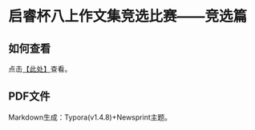 # 启睿杯八上作文集竞选比赛——竞选篇

## 如何查看
点击[【此处】](“启睿杯”八上作文集竞选比赛.md)查看。

## PDF文件
Markdown生成：Typora(v1.4.8)+Newsprint主题。